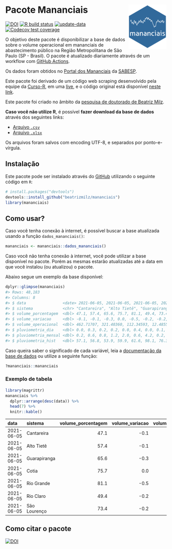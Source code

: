 
<!-- README.md is generated from README.Rmd. Please edit that file -->

# Pacote Mananciais <img src="man/figures/hexlogo.png" align="right" width = "120px"/>

<!-- badges: start -->

[![DOI](https://zenodo.org/badge/DOI/10.5281/zenodo.4733056.svg)](https://doi.org/10.5281/zenodo.4733056)
[![R build
status](https://github.com/beatrizmilz/mananciais/workflows/R-CMD-check/badge.svg)](https://github.com/beatrizmilz/mananciais/actions)
[![update-data](https://github.com/beatrizmilz/mananciais/actions/workflows/2-update_data.yaml/badge.svg)](https://github.com/beatrizmilz/mananciais/actions/workflows/2-update_data.yaml)
[![Codecov test
coverage](https://codecov.io/gh/beatrizmilz/mananciais/branch/master/graph/badge.svg)](https://codecov.io/gh/beatrizmilz/mananciais?branch=master)
<!-- badges: end -->

O objetivo deste pacote é disponibilizar a base de dados sobre o volume
operacional em mananciais de abastecimento público na Região
Metropolitana de São Paulo (SP - Brasil). O pacote é atualizado
diariamente através de um workflow com [GitHub
Actions](https://github.com/beatrizmilz/mananciais/actions).

Os dados foram obtidos no [Portal dos
Mananciais](http://mananciais.sabesp.com.br/Situacao) da
[SABESP](http://site.sabesp.com.br/site/Default.aspx).

Este pacote foi derivado de um código web scraping desenvolvido pela
equipe da [Curso-R](https://www.curso-r.com/), em uma
[live](https://youtu.be/jvZIxrMmOcQ), e o código original está
disponível [neste
link](https://github.com/curso-r/lives/blob/master/drafts/20200730_scraper_sabesp.R).

Este pacote foi criado no âmbito da [pesquisa de doutorado de Beatriz
Milz](https://beatrizmilz.github.io/tese/).

**Caso você não utilize R**, é possível **fazer download da base de
dados** através dos seguintes links:

  - [Arquivo
    `.csv`](https://github.com/beatrizmilz/mananciais/raw/master/inst/extdata/mananciais.csv)
  - [Arquivo
    `.xlsx`](https://github.com/beatrizmilz/mananciais/blob/master/inst/extdata/mananciais.xlsx?raw=true)

Os arquivos foram salvos com encoding UTF-8, e separados por
ponto-e-vírgula.

## Instalação

Este pacote pode ser instalado através do [GitHub](https://github.com/)
utilizando o seguinte código em `R`:

``` r
# install.packages("devtools")
devtools::install_github("beatrizmilz/mananciais")
library(mananciais)
```

## Como usar?

Caso você tenha conexão à internet, é possível buscar a base atualizada
usando a função `dados_mananciais()`:

``` r
mananciais <- mananciais::dados_mananciais() 
```

Caso você não tenha conexão à internet, você pode utilizar a base
disponível no pacote. Porém as mesmas estarão atualizadas até a data em
que você instalou (ou atualizou) o pacote.

Abaixo segue um exemplo da base disponível:

``` r
dplyr::glimpse(mananciais)
#> Rows: 48,183
#> Columns: 8
#> $ data                <date> 2021-06-05, 2021-06-05, 2021-06-05, 2021-06-05, 2…
#> $ sistema             <chr> "Cantareira", "Alto Tietê", "Guarapiranga", "Cotia…
#> $ volume_porcentagem  <dbl> 47.1, 57.4, 65.6, 75.7, 81.1, 49.4, 73.4, 47.2, 57…
#> $ volume_variacao     <dbl> -0.1, -0.1, -0.3, 0.0, -0.5, -0.2, -0.2, -0.2, -0.…
#> $ volume_operacional  <dbl> 462.71707, 321.40360, 112.34593, 12.48555, 91.0197…
#> $ pluviometria_dia    <dbl> 0.0, 0.3, 0.2, 0.2, 0.0, 0.4, 0.0, 0.1, 0.1, 0.0, …
#> $ pluviometria_mensal <dbl> 0.2, 0.6, 0.8, 1.2, 2.0, 0.6, 4.2, 0.2, 0.3, 0.6, …
#> $ pluviometria_hist   <dbl> 57.1, 56.8, 53.9, 59.9, 61.6, 98.1, 76.3, 57.1, 56…
```

Caso queira saber o significado de cada variável, leia a [documentação
da base de
dados](https://beatrizmilz.github.io/mananciais/reference/mananciais.html)
ou utilize a seguinte função:

``` r
?mananciais::mananciais
```

### Exemplo de tabela

``` r
library(magrittr)
mananciais %>% 
  dplyr::arrange(desc(data)) %>% 
  head(7) %>%
  knitr::kable()
```

| data       | sistema      | volume\_porcentagem | volume\_variacao | volume\_operacional | pluviometria\_dia | pluviometria\_mensal | pluviometria\_hist |
| :--------- | :----------- | ------------------: | ---------------: | ------------------: | ----------------: | -------------------: | -----------------: |
| 2021-06-05 | Cantareira   |                47.1 |            \-0.1 |           462.71707 |               0.0 |                  0.2 |               57.1 |
| 2021-06-05 | Alto Tietê   |                57.4 |            \-0.1 |           321.40360 |               0.3 |                  0.6 |               56.8 |
| 2021-06-05 | Guarapiranga |                65.6 |            \-0.3 |           112.34593 |               0.2 |                  0.8 |               53.9 |
| 2021-06-05 | Cotia        |                75.7 |              0.0 |            12.48555 |               0.2 |                  1.2 |               59.9 |
| 2021-06-05 | Rio Grande   |                81.1 |            \-0.5 |            91.01974 |               0.0 |                  2.0 |               61.6 |
| 2021-06-05 | Rio Claro    |                49.4 |            \-0.2 |             6.75669 |               0.4 |                  0.6 |               98.1 |
| 2021-06-05 | São Lourenço |                73.4 |            \-0.2 |            65.15056 |               0.0 |                  4.2 |               76.3 |

## Como citar o pacote

[![DOI](https://zenodo.org/badge/DOI/10.5281/zenodo.4733056.svg)](https://doi.org/10.5281/zenodo.4733056)
